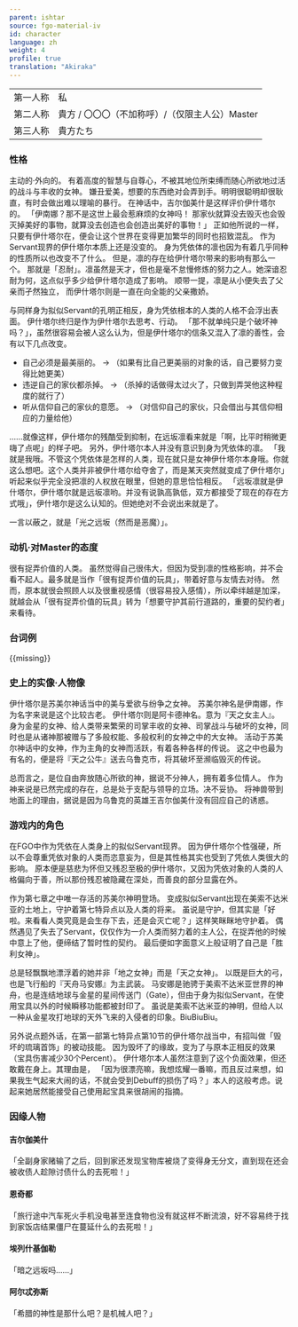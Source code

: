 ```yaml
---
parent: ishtar
source: fgo-material-iv
id: character
language: zh
weight: 4
profile: true
translation: "Akiraka"
---
```


<table>
  <tr><td>第一人称</td><td>私</td></tr>
  <tr><td>第二人称</td><td>貴方 / 〇〇〇（不加称呼）/（仅限主人公）Master</td></tr>
  <tr><td>第三人称</td><td>貴方たち</td></tr>
</table>

### 性格

主动的·外向的。
有着高度的智慧与自尊心，不被其地位所束缚而随心所欲地过活的战斗与丰收的女神。
嫌丑爱美，想要的东西绝对会弄到手。明明很聪明却很耿直，有时会做出难以理喻的暴行。
在神话中，吉尔伽美什是这样评价伊什塔尔的。
「伊南娜？那不是这世上最会惹麻烦的女神吗！
那家伙就算没去毁灭也会毁灭掉美好的事物，就算没去创造也会创造出美好的事物！」
正如他所说的一样，只要有伊什塔尔在，便会让这个世界在变得更加繁华的同时也招致混乱。
作为Servant现界的伊什塔尔本质上还是没变的。
身为凭依体的凛也因为有着几乎同种的性质所以也改变不了什么。
但是，凛的存在给伊什塔尔带来的影响有那么一个。
那就是「忍耐」。凛虽然是天才，但也是毫不怠慢修炼的努力之人。她深谙忍耐为何，这点似乎多少给伊什塔尔造成了影响。
顺带一提，凛是从小便失去了父亲而孑然独立，
而伊什塔尔则是一直在向全能的父亲撒娇。

与同样身为拟似Servant的孔明正相反，身为凭依根本的人类的人格不会浮出表面。
伊什塔尔终归是作为伊什塔尔去思考、行动。
「那不就单纯只是个破坏神吗？」，虽然很容易会被人这么认为，但是伊什塔尔的信条又混入了凛的善性，会有以下几点改变。

- 自己必须是最美丽的。
→ （如果有比自己更美丽的对象的话，自己要努力变得比她更美）
- 违逆自己的家伙都杀掉。
→ （杀掉的话做得太过火了，只做到弄哭他这种程度的就行了）
- 听从信仰自己的家伙的意愿。
→ （对信仰自己的家伙，只会借出与其信仰相应的力量给他）

……就像这样，伊什塔尔的残酷受到抑制，在远坂凛看来就是「啊，比平时稍微更嗨了点呢」的样子吧。
另外，伊什塔尔本人并没有意识到身为凭依体的凛。
「我就是我哦。不管这个凭依体是怎样的人类，现在就只是女神伊什塔尔本身哦。你就这么想吧。这个人类并非被伊什塔尔给夺舍了，而是某天突然就变成了伊什塔尔」
听起来似乎完全没把凛的人权放在眼里，但她的意思恰恰相反。
「远坂凛就是伊什塔尔，伊什塔尔就是远坂凛哟。并没有说孰高孰低，双方都接受了现在的存在方式哦」，伊什塔尔是这么认知的。但她绝对不会说出来就是了。

一言以蔽之，就是「光之远坂（然而是恶魔）」。

### 动机·对Master的态度

很有捉弄价值的人类。
虽然觉得自己很伟大，但因为受到凛的性格影响，并不会看不起人。最多就是当作「很有捉弄价值的玩具」，带着好意与友情去对待。
然而，原本就很会照顾人以及很重视感情（很容易投入感情），所以牵绊越是加深，就越会从「很有捉弄价值的玩具」转为「想要守护其前行道路的，重要的契约者」来看待。

### 台词例

{{missing}}

### 史上的实像·人物像

伊什塔尔是苏美尔神话当中的美与爱欲与纷争之女神。
苏美尔神名是伊南娜，作为名字来说是这个比较古老。
伊什塔尔则是阿卡德神名。意为『天之女主人』。
身为金星的女神、给人类带来繁荣的司掌丰收的女神、司掌战斗与破坏的女神，同时也是从诸神那被赠与了多般权能、多般权利的女神之中的大女神。
活动于苏美尔神话中的女神，作为主角的女神而活跃，有着各种各样的传说。
这之中也最为有名的，便是将『天之公牛』送去乌鲁克市，将其破坏至濒临毁灭的传说。

总而言之，是位自由奔放随心所欲的神，据说不分神人，拥有着多位情人。
作为神来说是已然完成的存在，总是处于支配与领导的立场。决不妥协。
将神兽带到地面上的理由，据说是因为乌鲁克的英雄王吉尔伽美什没有回应自己的诱惑。

### 游戏内的角色

在FGO中作为凭依在人类身上的拟似Servant现界。
因为伊什塔尔个性强硬，所以不会尊重凭依对象的人类而恣意妄为，但是其性格其实也受到了凭依人类很大的影响。
原本便是慈悲为怀但又残忍至极的伊什塔尔，又因为凭依对象的人类的人格偏向于善，所以那份残忍被隐藏在深处，而善良的部分显露在外。

作为第七章之中唯一存活的苏美尔神明登场。
变成拟似Servant出现在美索不达米亚的土地上，守护着第七特异点以及人类的将来。
虽说是守护，但其实是「好啦。来看看人类究竟是会生存下去，还是会灭亡呢？」这样笑眯眯地守护着。
偶然遇见了失去了Servant，仅仅作为一介人类而努力着的主人公，在捉弄他的时候中意上了他，便缔结了暂时性的契约。
最后便如字面意义上般证明了自己是「胜利女神」。

总是轻飘飘地漂浮着的她并非「地之女神」而是「天之女神」。
以既是巨大的弓，也是飞行船的『天舟马安娜』为主武装。
马安娜是驰骋于美索不达米亚世界的神舟，也是连结地球与金星的星间传送门（Gate），但由于身为拟似Servant，在使用宝具以外的时候瞬移功能都被封印了。
虽说是美索不达米亚的神明，但给人以一种从金星攻打地球的天外飞来的入侵者的印象。BiuBiuBiu。

另外说点题外话，在第一部第七特异点第10节的伊什塔尔战当中，有招叫做「毁坏的琉璃首饰」的被动技能。
因为毁坏了的缘故，变为了与原本正相反的效果（宝具伤害减少30个Percent）。
伊什塔尔本人虽然注意到了这个负面效果，但还敢戴在身上。其理由是，
「因为很漂亮嘛，我想炫耀一番嘛，而且反过来想，如果我生气起来大闹的话，不就会受到Debuff的损伤了吗？」本人的这般考虑。说起来她居然能接受自己使用起宝具来很胡闹的指摘。

### 因缘人物

#### 吉尔伽美什

「全副身家赌输了之后，回到家还发现宝物库被烧了变得身无分文，直到现在还会被收债人趁隙讨债什么的去死啦！」

#### 恩奇都

「旅行途中汽车死火手机没电甚至连食物也没有就这样不断流浪，好不容易终于找到家饭店结果僵尸在蔓延什么的去死啦！」

#### 埃列什基伽勒

「暗之远坂吗……」

#### 阿尔忒弥斯

「希腊的神性是那什么吧？是机械人吧？」
